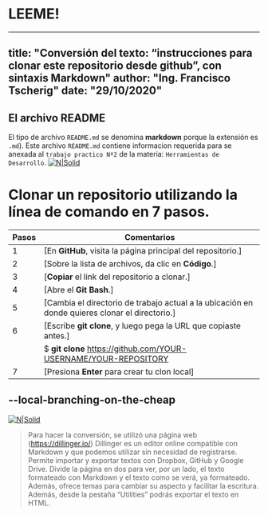 LEEME!
======

---
title: "Conversión del texto: “instrucciones para clonar este repositorio desde github”, con sintaxis Markdown"
author: "Ing. Francisco Tscherig"
date: "29/10/2020"
---

El archivo README
------------------
El tipo de archivo `README.md` se denomina **markdown** porque la  extensión  es `.md`).
Este archivo `README.md` contiene informacion requerida para se anexada al `trabajo practico Nº2` de la materia: `Herramientas de Desarrollo`.
[![N|Solid](https://i.ibb.co/2yP7NBq/iupa.png)](https://iupa.edu.ar/campus/login/index.php)

# Clonar un repositorio utilizando la línea de comando en 7 pasos.

| Pasos | Comentarios |
| ------ | ------ |
| 1 | [En **GitHub**, visita la página principal del repositorio.] |
| 2 | [Sobre la lista de archivos, da clic en **Código**.] |
| 3| [**Copiar** el link del repositorio a clonar.] |
| 4 | [Abre el **Git Bash**.] |
| 5 | [Cambia el directorio de trabajo actual a la ubicación en donde quieres clonar el directorio.] |
| 6 | [Escribe **git clone**, y luego pega la URL que copiaste antes.] |
|  |  $ **git clone** https://github.com/YOUR-USERNAME/YOUR-REPOSITORY |
| 7 | [Presiona **Enter** para crear tu clon local] |

## --local-branching-on-the-cheap
[![N|Solid](https://git-scm.com/images/logo@2x.png)](https://git-scm.com/book/es/v2/Fundamentos-de-Git-Obteniendo-un-repositorio-Git)
> Para hacer la conversión, se utilizó una página web (https://dillinger.io/)
>Dillinger es un editor online compatible con Markdown y que podemos utilizar sin necesidad de registrarse. Permite importar y exportar textos con Dropbox, GitHub y Google Drive. Divide la página en dos para ver, por un lado, el texto formateado con Markdown y el texto como se verá, ya formateado. Además, ofrece temas para cambiar su aspecto y facilitar la escritura. Además, desde la pestaña “Utilities” podrás exportar el texto en HTML.